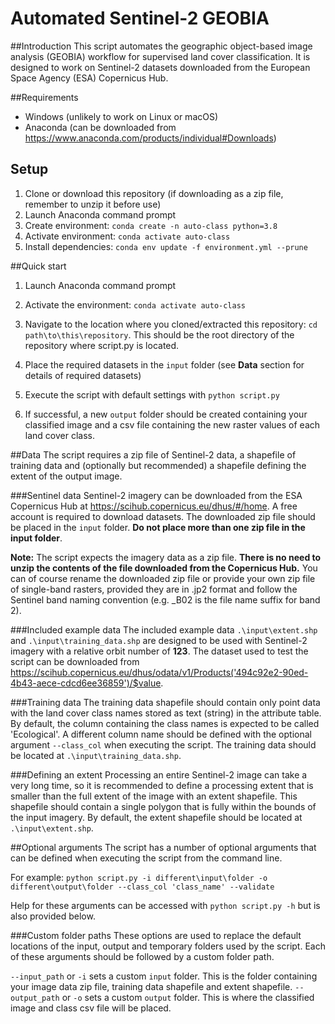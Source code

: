 # Automated Sentinel-2 GEOBIA
 ##Introduction
This script automates the geographic object-based image analysis (GEOBIA) workflow for supervised land cover classification. 
It is designed to work on Sentinel-2 datasets downloaded from the European Space Agency (ESA) Copernicus Hub.

 ##Requirements
  * Windows (unlikely to work on Linux or macOS)
  * Anaconda (can be downloaded from https://www.anaconda.com/products/individual#Downloads)

 ## Setup
 1. Clone or download this repository (if downloading as a zip file, remember to unzip it before use)
 2. Launch Anaconda command prompt
 3. Create environment: `conda create -n auto-class python=3.8`
 4. Activate environment: `conda activate auto-class`
 5. Install dependencies: `conda env update -f environment.yml --prune`

 ##Quick start
1. Launch Anaconda command prompt
2. Activate the environment: `conda activate auto-class`
3. Navigate to the location where you cloned/extracted this repository: `cd path\to\this\repository`.
This should be the root directory of the repository where script.py is located.
   
4. Place the required datasets in the `input` folder (see **Data** section for details of required datasets)
5. Execute the script with default settings with `python script.py`
6. If successful, a new `output` folder should be created containing your classified image and a csv file containing the
new raster values of each land cover class.

 ##Data
The script requires a zip file of Sentinel-2 data, a shapefile of training data and (optionally but recommended)
a shapefile defining the extent of the output image. 

 ###Sentinel data
Sentinel-2 imagery can be downloaded from the ESA Copernicus Hub at https://scihub.copernicus.eu/dhus/#/home. 
A free account is required to download datasets. The downloaded zip file should be placed in the `input` folder. 
**Do not place more than one zip file in the input folder**.

**Note:** The script expects the imagery data as a zip file. **There is no need to unzip the contents of the file downloaded from
the Copernicus Hub.** You can of course rename the downloaded zip file or provide your own zip file of single-band rasters,
provided they are in .jp2 format and follow the Sentinel band naming convention (e.g. _B02 is the file name suffix for band 2).

 ###Included example data
The included example data `.\input\extent.shp` and `.\input\training_data.shp` are designed to be used with 
Sentinel-2 imagery with a relative orbit number of **123**. 
The dataset used to test the script can be downloaded from 
https://scihub.copernicus.eu/dhus/odata/v1/Products('494c92e2-90ed-4b43-aece-cdcd6ee36859')/$value.

 ###Training data
The training data shapefile should contain only point data with the land cover class names stored as text (string) in the attribute table.
By default, the column containing the class names is expected to be called 'Ecological'. A different column name should be defined
with the optional argument `--class_col` when executing the script. The training data should be located at `.\input\training_data.shp`.

 ###Defining an extent
Processing an entire Sentinel-2 image can take a very long time, so it is recommended to define a processing extent
that is smaller than the full extent of the image with an extent shapefile. 
This shapefile should contain a single polygon that is fully within the bounds of the input imagery.
By default, the extent shapefile should be located at `.\input\extent.shp`.

 ##Optional arguments
The script has a number of optional arguments that can be defined when executing the script from the command line.

For example: `python script.py -i different\input\folder -o different\output\folder --class_col 'class_name' --validate`

Help for these arguments can be accessed with `python script.py -h` but is also provided below.

 ###Custom folder paths
These options are used to replace the default locations of the input, output and temporary folders used by the script.
Each of these arguments should be followed by a custom folder path.

`--input_path` or `-i` sets a custom `input` folder. This is the folder containing your image data zip file, 
training data shapefile and extent shapefile.
`--output_path` or `-o` sets a custom `output` folder. This is where the classified image and class csv file will be placed.

